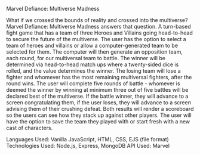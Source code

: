 Marvel Defiance: Multiverse Madness

What if we crossed the bounds of reality and crossed into the multiverse? Marvel Defiance: Multiverse Madness answers that question. A turn-based fight game that has a team of three Heroes and Villains going head-to-head to secure the future of the multiverse. The user has the option to select a team of heroes and villains or allow a computer-generated team to be selected for them. The computer will then generate an opposition team, each round, for our multiversal team to battle. The winner will be determined via head-to-head match ups where a twenty-sided dice is rolled, and the value determines the winner. The losing team will lose a fighter and whomever has the most remaining multiversal fighters, after the round wins. The user will complete five rounds of battle - whomever is deemed the winner by winning at minimum three out of five battles will be declared best of the multiverse. If the battle winner, they will advance to a screen congratulating them, if the user loses, they will advance to a screen advising them of their crushing defeat. Both results will render a scoreboard so the users can see how they stack up against other players. The user will have the option to save the team they played with or start fresh with a new cast of characters.

Languages Used: Vanilla JavaScript, HTML, CSS, EJS (file format) Technologies Used: Node.js, Express, MongoDB API Used: Marvel




